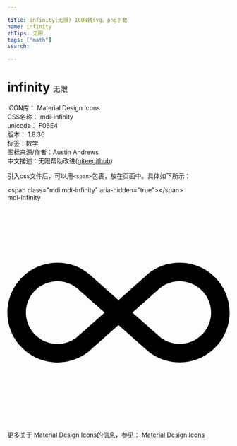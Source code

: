 ```yaml
---

title: infinity(无限) ICON转svg、png下载
name: infinity
zhTips: 无限
tags: ["math"]
search: 

---
```


# infinity  <small style="font-size: 60%;font-weight: 100">无限</small>


<div class="detail-page">
<p>
<span>
ICON库：
<span class="badge-secondary badge">Material Design Icons</span> 
</span>
<br/>
<span>
CSS名称：
<span class="badge-secondary badge">mdi-infinity</span> 
</span>
<br/>
<span>
unicode：
<span class="badge-secondary badge">F06E4</span> 
<copy-btn content='F06E4' btn-title=""></copy-btn>
<copy-btn :content='String.fromCodePoint(parseInt("F06E4", 16))' btn-title="复制U"></copy-btn>
</span>
<br/>
<span>
版本：
<span class="badge-secondary badge">1.8.36</span> 
</span><br/><span>标签：<span class="badge-light badge"><router-link to="/tags/math.html">数学</router-link></span></span>
<br/>
<span>图标来源/作者：<span class="badge-light badge">Austin Andrews</span></span> 
<br/>
<span class="zh-detail">中文描述：<span class="badge-primary badge">无限</span><span class="help-link"><span>帮助改进</span>(<a href="https://gitee.com/liuwave/icon-helper/edit/master/json/material/infinity.json" target="_blank" rel="noopener noreferrer">gitee</a><a href="https://github.com/liuwave/icon-helper/edit/master/json/material/infinity.json" target="_blank" rel="noopener noreferrer">github</a></span>)</span><br/>
</p>
</div>
<div class="alert alert-dark">
  <i class="mdi mdi-infinity mdi-48px"></i>
  <i class="mdi mdi-infinity mdi-36px"></i>
  <i class="mdi mdi-infinity mdi-24px"></i>
  <i class="mdi mdi-infinity mdi-18px"></i>
</div>
<div>
  <p>引入css文件后，可以用<code>&lt;span&gt;</code>包裹，放在页面中。具体如下所示：    
  </p>
  <div class="alert alert-primary" style="font-size: 14px">
    &lt;span class="mdi mdi-infinity" aria-hidden="true"&gt;&lt;/span&gt;
    <copy-btn content='<span class="mdi mdi-infinity" aria-hidden="true"></span>'></copy-btn>
  </div>
  <div class="alert alert-secondary">
    <i class="mdi mdi-infinity"
    style="font-size: 24px"
    aria-hidden="true"></i> mdi-infinity
    <copy-btn content="mdi-infinity" btn-title="复制图标名称"></copy-btn>
  </div>
</div>
<div id="svg" class="svg-wrap">
<svg xmlns="http://www.w3.org/2000/svg" viewBox="0 0 24 24"><path d="M18.6,6.62C21.58,6.62 24,9 24,12C24,14.96 21.58,17.37 18.6,17.37C17.15,17.37 15.8,16.81 14.78,15.8L12,13.34L9.17,15.85C8.2,16.82 6.84,17.38 5.4,17.38C2.42,17.38 0,14.96 0,12C0,9.04 2.42,6.62 5.4,6.62C6.84,6.62 8.2,7.18 9.22,8.2L12,10.66L14.83,8.15C15.8,7.18 17.16,6.62 18.6,6.62M7.8,14.39L10.5,12L7.84,9.65C7.16,8.97 6.31,8.62 5.4,8.62C3.53,8.62 2,10.13 2,12C2,13.87 3.53,15.38 5.4,15.38C6.31,15.38 7.16,15.03 7.8,14.39M16.2,9.61L13.5,12L16.16,14.35C16.84,15.03 17.7,15.38 18.6,15.38C20.47,15.38 22,13.87 22,12C22,10.13 20.47,8.62 18.6,8.62C17.69,8.62 16.84,8.97 16.2,9.61Z" /></svg>
</div>
<detail full-name='mdi-infinity'></detail>
    
<div><p>更多关于 Material Design Icons的信息，参见：<a target="_blank" href="https://iconhelper.cn/material.html"> Material Design Icons</a>
</p></div>
